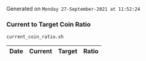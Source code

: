 Generated on `Monday 27-September-2021 at 11:52:24`

### Current to Target Coin Ratio
`current_coin_ratio.sh`

Date|Current|Target|Ratio
---|---|---|---
